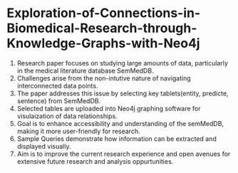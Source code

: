# Exploration-of-Connections-in-Biomedical-Research-through-Knowledge-Graphs-with-Neo4j
1) Research paper focuses on  studying large amounts of data, particularly in the medical literature database SemMedDB.
2) Challenges arise from the non-intutive nature of navigating interconnected data points.
3) The paper addresses this issue by selecting key tablets(entity, predicte, sentence) from SemMedDB.
4) Selected tables are uploaded into Neo4j graphing software for visulaization of data relationships.
5) Goal is to enhance accessibility and understanding of the semMedDB, making it more user-friendly for research.
6) Sample Queries demonstrate how information can be extracted and displayed visually.
7) Aim is to improve the current research experience and open avenues for extensive future research and analysis oppurtunities.         
